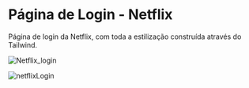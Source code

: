 # Página de Login - Netflix
Página de login da Netflix, com toda a estilização construída através do Tailwind.

![Netflix_login](https://user-images.githubusercontent.com/72236316/189026904-0f8eac00-93fc-4b64-b57c-d850c384d8ba.png)

![netflixLogin](https://user-images.githubusercontent.com/72236316/189918202-6ffb4edf-be62-4ae9-9ef4-d9818afe6726.gif)
